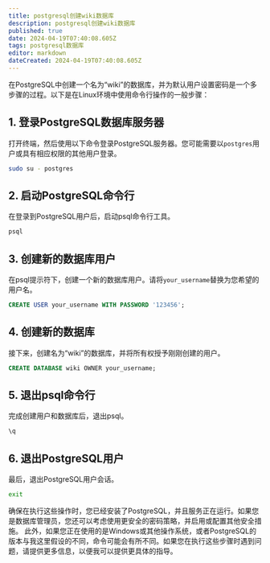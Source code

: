 ```yaml
---
title: postgresql创建wiki数据库
description: postgresql创建wiki数据库
published: true
date: 2024-04-19T07:40:08.605Z
tags: postgresql数据库
editor: markdown
dateCreated: 2024-04-19T07:40:08.605Z
---
```


在PostgreSQL中创建一个名为“wiki”的数据库，并为默认用户设置密码是一个多步骤的过程。以下是在Linux环境中使用命令行操作的一般步骤：
## 1. **登录PostgreSQL数据库服务器**
   打开终端，然后使用以下命令登录PostgreSQL服务器。您可能需要以`postgres`用户或具有相应权限的其他用户登录。
   ```bash
   sudo su - postgres
   ```
## 2. **启动PostgreSQL命令行**
   在登录到PostgreSQL用户后，启动psql命令行工具。
   ```bash
   psql
   ```
## 3. **创建新的数据库用户**
   在psql提示符下，创建一个新的数据库用户。请将`your_username`替换为您希望的用户名。
   ```sql
   CREATE USER your_username WITH PASSWORD '123456';
   ```
## 4. **创建新的数据库**
   接下来，创建名为“wiki”的数据库，并将所有权授予刚刚创建的用户。
   ```sql
   CREATE DATABASE wiki OWNER your_username;
   ```
## 5. **退出psql命令行**
   完成创建用户和数据库后，退出psql。
   ```sql
   \q
   ```
## 6. **退出PostgreSQL用户**
   最后，退出PostgreSQL用户会话。
   ```bash
   exit
   ```
确保在执行这些操作时，您已经安装了PostgreSQL，并且服务正在运行。如果您是数据库管理员，您还可以考虑使用更安全的密码策略，并启用或配置其他安全措施。
此外，如果您正在使用的是Windows或其他操作系统，或者PostgreSQL的版本与我这里假设的不同，命令可能会有所不同。如果您在执行这些步骤时遇到问题，请提供更多信息，以便我可以提供更具体的指导。




